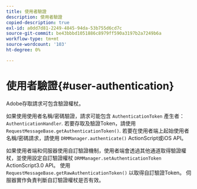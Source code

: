```yaml
---
title: 使用者驗證
description: 使用者驗證
copied-description: true
exl-id: a0dd7d81-2249-4845-94da-53b755d6cd7c
source-git-commit: be43bbbd1051886c8979ff590a3197b2a7249b6a
workflow-type: tm+mt
source-wordcount: '103'
ht-degree: 0%

---
```


# 使用者驗證{#user-authentication}

Adobe存取請求可包含驗證權杖。

如果使用使用者名稱/密碼驗證，請求可能包含 `AuthenticationToken` 產生者： `AuthenticationHandler`. 若要存取及驗證Token，請使用 `RequestMessageBase.getAuthenticationToken()`. 若要在使用者端上起始使用者名稱/密碼請求，請使用 `DRMManager.authenticate()` ActionScript或iOS API。

如果使用者端和伺服器使用自訂驗證機制，使用者端會透過其他通道取得驗證權杖，並使用設定自訂驗證權杖 `DRMManager.setAuthenticationToken` ActionScript3.0 API。 使用 `RequestMessageBase.getRawAuthenticationToken()` 以取得自訂驗證Token。 伺服器實作負責判斷自訂驗證權杖是否有效。
